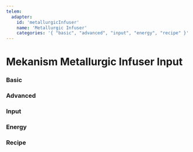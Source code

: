 ```yaml
---
telem:
  adapter:
    id: 'metallurgicInfuser'
    name: 'Metallurgic Infuser'
    categories: '{ "basic", "advanced", "input", "energy", "recipe" }'
---
```


<script setup>
  import { data as metrics } from './common/metrics.data.ts'
</script>

# Mekanism Metallurgic Infuser Input <RepoLink path="lib/input/mekanism/MetallurgicInfuserInputAdapter.lua" />

<!--@include: ./common/preamble.md -->

### Basic

<MetricTable
  prefix="mekmetalinfuse:"
  :metrics="[
    { name: 'input_count',              value: '0 - inf',   unit: 'item'  },
    { name: 'infuse_item_count',        value: '0 - inf',   unit: 'item'  },
    { name: 'infuse_filled_percentage', value: '0.0 - 1.0'                },
    { name: 'output_count',             value: '0 - inf',   unit: 'item'  },
    { name: 'energy_usage',             value: '0.0 - inf', unit: 'FE/t'  },
    ...metrics.genericMachine.basic
  ]"
/>

### Advanced

<MetricTable
  prefix="mekmetalinfuse:"
  :metrics="[
    ...metrics.genericMachine.advanced
  ]"
/>

### Input

<MetricTable
  prefix="mekmetalinfuse:"
  :metrics="[
    { name: 'infuse',           value: '0.0 - inf', unit: 'B' },
    { name: 'infuse_capacity',  value: '0.0 - inf', unit: 'B' },
    { name: 'infuse_needed',    value: '0.0 - inf', unit: 'B' }
  ]"
/>

### Energy

<MetricTable
  prefix="mekmetalinfuse:"
  :metrics="[
    ...metrics.genericMachine.energy
  ]"
/>

### Recipe

<MetricTable
  prefix="mekmetalinfuse:"
  :metrics="[
    ...metrics.recipeProgress.recipe,
  ]"
/>